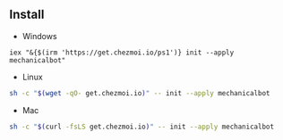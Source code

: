 ## Install

- Windows
```pwsh
iex "&{$(irm 'https://get.chezmoi.io/ps1')} init --apply mechanicalbot"
```

- Linux
```sh
sh -c "$(wget -qO- get.chezmoi.io)" -- init --apply mechanicalbot
```

- Mac
```sh
sh -c "$(curl -fsLS get.chezmoi.io)" -- init --apply mechanicalbot
```
